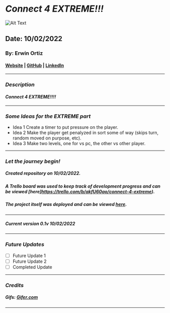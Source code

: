 # **_Connect 4 EXTREME!!!_**

![Alt Text](https://i.gifer.com/KbYJ.gif)

## Date: 10/02/2022

### By: Erwin Ortiz

#### [Website](https://github.com/eortiz65/Connect-4-EXTREME) | [GitHub](https://github.com/eortiz65) | [LinkedIn](https://www.linkedin.com/in/erwin-ortiz-54ab13141/)

---

### **_Description_**

#### **_Connect 4 EXTREME!!!!_**

---

### **_Some Ideas for the EXTREME part_**

- Idea 1 Create a timer to put pressure on the player.
- Idea 2 Make the player get penalyzed in sort some of way (skips turn, random moved on purpose, etc).
- Idea 3 Make two levels, one for vs pc, the other vs other player.

---

### **_Let the journey begin!_**

##### Created repository on 10/02/2022.

##### A Trello board was used to keep track of development progress and can be viewed [here]https://trello.com/b/akfU60ao/connect-4-extreme).

##### The project itself was deployed and can be viewed [here](https://github.com/eortiz65/Connect-4-EXTREME).

---

##### Current version 0.1v 10/02/2022

---

### **_Future Updates_**

- [ ] Future Update 1
- [ ] Future Update 2
- [ ] Completed Update

---

### **_Credits_**

##### Gifs: [Gifer.com](https://i.gifer.com/)

---
